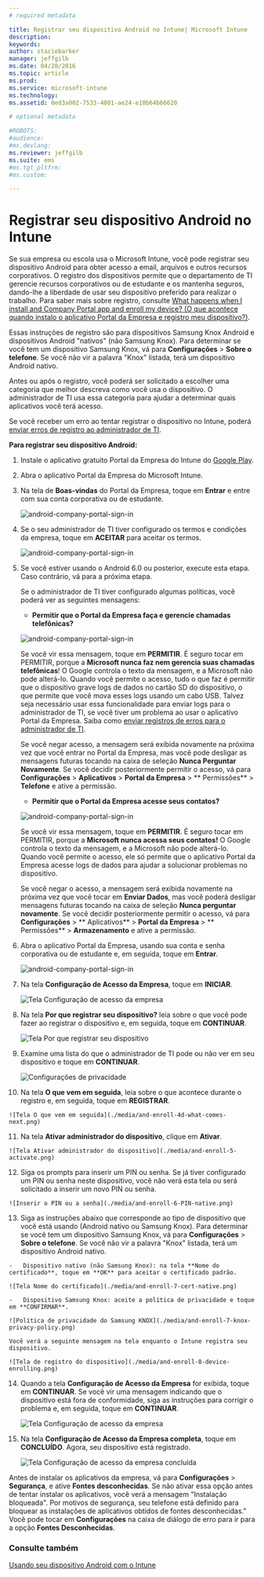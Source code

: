 ```yaml
---
# required metadata

title: Registrar seu dispositivo Android no Intune| Microsoft Intune
description:
keywords:
author: staciebarker
manager: jeffgilb
ms.date: 04/28/2016
ms.topic: article
ms.prod:
ms.service: microsoft-intune
ms.technology:
ms.assetid: 0ed3a002-7533-4001-ae24-e10b64b66620

# optional metadata

#ROBOTS:
#audience:
#ms.devlang:
ms.reviewer: jeffgilb
ms.suite: ems
#ms.tgt_pltfrm:
#ms.custom:

---
```



# Registrar seu dispositivo Android no Intune

Se sua empresa ou escola usa o Microsoft Intune, você pode registrar seu dispositivo Android para obter acesso a email, arquivos e outros recursos corporativos. O registro dos dispositivos permite que o departamento de TI gerencie recursos corporativos ou de estudante e os mantenha seguros, dando-lhe a liberdade de usar seu dispositivo preferido para realizar o trabalho. Para saber mais sobre registro, consulte [What happens when I install and Company Portal app and enroll my device? (O que acontece quando instalo o aplicativo Portal da Empresa e registro meu dispositivo?)](what-happens-if-you-install-the-Company-Portal-app-and-enroll-your-device-in-intune-android.md).

Essas instruções de registro são para dispositivos Samsung Knox Android e dispositivos Android "nativos" (não Samsung Knox). Para determinar se você tem um dispositivo Samsung Knox, vá para **Configurações** &gt; **Sobre o telefone**. Se você não vir a palavra "Knox" listada, terá um dispositivo Android nativo.

Antes ou após o registro, você poderá ser solicitado a escolher uma categoria que melhor descreva como você usa o dispositivo. O administrador de TI usa essa categoria para ajudar a determinar quais aplicativos você terá acesso.

Se você receber um erro ao tentar registrar o dispositivo no Intune, poderá [enviar erros de registro ao administrador de TI](send-enrollment-errors-to-your-it-administrator-android.md).

**Para registrar seu dispositivo Android:**

1.  Instale o aplicativo gratuito Portal da Empresa do Intune do [Google Play](http://play.google.com/store/apps/details?id=com.microsoft.windowsintune.companyportal).

2.  Abra o aplicativo Portal da Empresa do Microsoft Intune.

3.  Na tela de **Boas-vindas** do Portal da Empresa, toque em **Entrar** e entre com sua conta corporativa ou de estudante.

    ![android-company-portal-sign-in](./media/and-enroll-0-welcome-screen.png)   

4.  Se o seu administrador de TI tiver configurado os termos e condições da empresa, toque em **ACEITAR** para aceitar os termos.

    ![android-company-portal-sign-in](./media/and-enroll-3-accept-terms.png)

5.  Se você estiver usando o Android 6.0 ou posterior, execute esta etapa. Caso contrário, vá para a próxima etapa. 

    Se o administrador de TI tiver configurado algumas políticas, você poderá ver as seguintes mensagens:
    -   **Permitir que o Portal da Empresa faça e gerencie chamadas telefônicas?**

    ![android-company-portal-sign-in](./media/and-enroll-3a-allow-phone-access.png)

    Se você vir essa mensagem, toque em **PERMITIR**. É seguro tocar em PERMITIR, porque a **Microsoft nunca faz nem gerencia suas chamadas telefônicas**! O Google controla o texto da mensagem, e a Microsoft não pode alterá-lo. Quando você permite o acesso, tudo o que faz é permitir que o dispositivo grave logs de dados no cartão SD do dispositivo, o que permite que você mova esses logs usando um cabo USB. Talvez seja necessário usar essa funcionalidade para enviar logs para o administrador de TI, se você tiver um problema ao usar o aplicativo Portal da Empresa. Saiba como [enviar registros de erros para o administrador de TI](send-enrollment-errors-to-your-it-administrator-android.md).

    Se você negar acesso, a mensagem será exibida novamente na próxima vez que você entrar no Portal da Empresa, mas você pode desligar as mensagens futuras tocando na caixa de seleção **Nunca Perguntar Novamente**.  Se você decidir posteriormente permitir o acesso, vá para **Configurações** &gt; **Aplicativos** &gt; **Portal da Empresa** &gt; ** Permissões** &gt; **Telefone** e ative a permissão.

    -   **Permitir que o Portal da Empresa acesse seus contatos?**

    ![android-company-portal-sign-in](./media/and-enroll-3b-allow-contacts-access.png)

    Se você vir essa mensagem, toque em **PERMITIR**. É seguro tocar em PERMITIR, porque a **Microsoft nunca acessa seus contatos!** O Google controla o texto da mensagem, e a Microsoft não pode alterá-lo. Quando você permite o acesso, ele só permite que o aplicativo Portal da Empresa acesse logs de dados para ajudar a solucionar problemas no dispositivo.

    Se você negar o acesso, a mensagem será exibida novamente na próxima vez que você tocar em **Enviar Dados**, mas você poderá desligar mensagens futuras tocando na caixa de seleção **Nunca perguntar novamente**. Se você decidir posteriormente permitir o acesso, vá para **Configurações** &gt; ** Aplicativos** &gt; **Portal da Empresa** &gt; ** Permissões** &gt; **Armazenamento** e ative a permissão.

6.  Abra o aplicativo Portal da Empresa, usando sua conta e senha corporativa ou de estudante e, em seguida, toque em **Entrar**.

    ![android-company-portal-sign-in](./media/and-enroll-2-cp-sign-in.png)

7.  Na tela **Configuração de Acesso da Empresa**, toque em **INICIAR**.

    ![Tela Configuração de acesso da empresa](./media/and-enroll-4a-comp-access-setup.png)

8.  Na tela **Por que registrar seu dispositivo?** leia sobre o que você pode fazer ao registrar o dispositivo e, em seguida, toque em **CONTINUAR**.

    ![Tela Por que registrar seu dispositivo](./media/and-enroll-4b-why-enroll.png)

9.  Examine uma lista do que o administrador de TI pode ou não ver em seu dispositivo e toque em **CONTINUAR**.

    ![Configurações de privacidade](./media/and-enroll-4c-we-care-privacy.png)

10.  Na tela **O que vem em seguida**, leia sobre o que acontece durante o registro e, em seguida, toque em **REGISTRAR**.

    ![Tela O que vem em seguida](./media/and-enroll-4d-what-comes-next.png)

11.  Na tela **Ativar administrador do dispositivo**, clique em **Ativar**.

    ![Tela Ativar administrador do dispositivo](./media/and-enroll-5-activate.png)

12.  Siga os prompts para inserir um PIN ou senha. Se já tiver configurado um PIN ou senha neste dispositivo, você não verá esta tela ou será solicitado a inserir um novo PIN ou senha.

    ![Inserir o PIN ou a senha](./media/and-enroll-6-PIN-native.png)

13.  Siga as instruções abaixo que corresponde ao tipo de dispositivo que você está usando (Android nativo ou Samsung Knox). Para determinar se você tem um dispositivo Samsung Knox, vá para **Configurações** &gt; **Sobre o telefone**. Se você não vir a palavra "Knox" listada, terá um dispositivo Android nativo.

    -   Dispositivo nativo (não Samsung Knox): na tela **Nome do certificado**, toque em **OK** para aceitar o certificado padrão.

    ![Tela Nome do certificado](./media/and-enroll-7-cert-native.png)

    -   Dispositivo Samsung Knox: aceite a política de privacidade e toque em **CONFIRMAR**.

    ![Política de privacidade do Samsung KNOX](./media/and-enroll-7-knox-privacy-policy.png)

    Você verá a seguinte mensagem na tela enquanto o Intune registra seu dispositivo.

    ![Tela de registro do dispositivo](./media/and-enroll-8-device-enrolling.png)

14. Quando a tela **Configuração de Acesso da Empresa** for exibida, toque em **CONTINUAR**. Se você vir uma mensagem indicando que o dispositivo está fora de conformidade, siga as instruções para corrigir o problema e, em seguida, toque em **CONTINUAR**.

    ![Tela Configuração de acesso da empresa](./media/and-enroll-9-comp-access-setup.png)  

11. Na tela **Configuração de Acesso da Empresa completa**, toque em **CONCLUÍDO**. Agora, seu dispositivo está registrado.

    ![Tela Configuração de acesso da empresa concluída](./media/and-enroll-10-comp-access-setup-complete.png)

Antes de instalar os aplicativos da empresa, vá para **Configurações** &gt; **Segurança**, e ative **Fontes desconhecidas**. Se não ativar essa opção antes de tentar instalar os aplicativos, você verá a mensagem "Instalação bloqueada". Por motivos de segurança, seu telefone está definido para bloquear as instalações de aplicativos obtidos de fontes desconhecidas." Você pode tocar em **Configurações** na caixa de diálogo de erro para ir para a opção **Fontes Desconhecidas**.


### Consulte também
[Usando seu dispositivo Android com o Intune](using-your-android-device-with-intune.md)


<!--HONumber=May16_HO1-->


